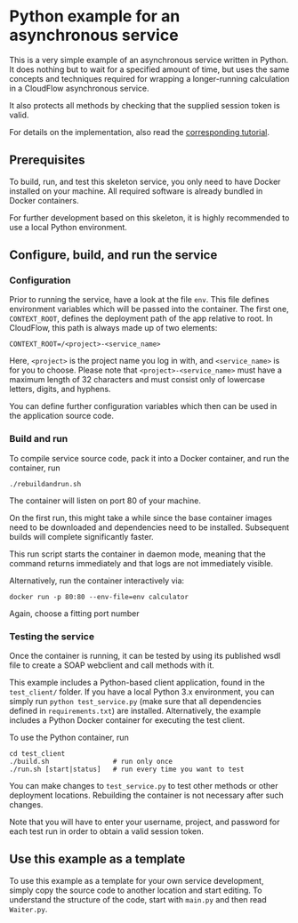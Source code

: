 Python example for an asynchronous service
==========================================

This is a very simple example of an asynchronous service written in Python. It
does nothing but to wait for a specified amount of time, but uses the same
concepts and techniques required for wrapping a longer-running calculation in
a CloudFlow asynchronous service.

It also protects all methods by checking that the supplied session token is
valid.

For details on the implementation, also read the [corresponding
tutorial](../../tutorials/services/python_async_waiter.md).

## Prerequisites
To build, run, and test this skeleton service, you only need to have Docker
installed on your machine. All required software is already bundled in Docker
containers.

For further development based on this skeleton, it is highly recommended to
use a local Python environment.

## Configure, build, and run the service
### Configuration
Prior to running the service, have a look at the file `env`. This file defines
environment variables which will be passed into the container. The first one,
`CONTEXT_ROOT`, defines the deployment path of the app relative to root. In
CloudFlow, this path is always made up of two elements:
```
CONTEXT_ROOT=/<project>-<service_name>
```
Here, `<project>` is the project name you log in with, and `<service_name>` is
for you to choose. Please note that `<project>-<service_name>` must have a
maximum length of 32 characters and must consist only of lowercase letters,
digits, and hyphens.

You can define further configuration variables which then can be used in the
application source code.

### Build and run
To compile service source code, pack it into a Docker container, and run the
container, run
```
./rebuildandrun.sh
```
The container will listen on port 80 of your machine.

On the first run, this might take a while since the base container images need
to be downloaded and dependencies need to be installed. Subsequent builds will
complete significantly faster.

This run script starts the container in daemon mode, meaning that the command
returns immediately and that logs are not immediately visible.

Alternatively, run the container interactively via:
```
docker run -p 80:80 --env-file=env calculator
```
Again, choose a fitting port number

### Testing the service
Once the container is running, it can be tested by using its published wsdl
file to create a SOAP webclient and call methods with it.

This example includes a Python-based client application, found in the
`test_client/` folder. If you have a local Python 3.x environment, you can
simply run `python test_service.py` (make sure that all dependencies defined in
`requirements.txt`) are installed. Alternatively, the example includes a Python
Docker container for executing the test client.

To use the Python container, run
```
cd test_client
./build.sh                # run only once
./run.sh [start|status]   # run every time you want to test
```

You can make changes to `test_service.py` to test other methods or other
deployment locations. Rebuilding the container is not necessary after such
changes.

Note that you will have to enter your username, project, and password for each
test run in order to obtain a valid session token.

## Use this example as a template
To use this example as a template for your own service development, simply copy
the source code to another location and start editing. To understand the
structure of the code, start with `main.py` and then read `Waiter.py`.
